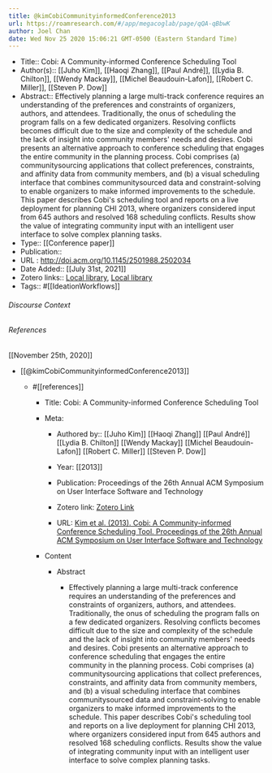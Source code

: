 ```yaml
---
title: @kimCobiCommunityinformedConference2013
url: https://roamresearch.com/#/app/megacoglab/page/qQA-qBbwK
author: Joel Chan
date: Wed Nov 25 2020 15:06:21 GMT-0500 (Eastern Standard Time)
---
```


- Title:: Cobi: A Community-informed Conference Scheduling Tool
- Author(s):: [[Juho Kim]], [[Haoqi Zhang]], [[Paul André]], [[Lydia B. Chilton]], [[Wendy Mackay]], [[Michel Beaudouin-Lafon]], [[Robert C. Miller]], [[Steven P. Dow]]
- Abstract:: Effectively planning a large multi-track conference requires an understanding of the preferences and constraints of organizers, authors, and attendees. Traditionally, the onus of scheduling the program falls on a few dedicated organizers. Resolving conflicts becomes difficult due to the size and complexity of the schedule and the lack of insight into community members' needs and desires. Cobi presents an alternative approach to conference scheduling that engages the entire community in the planning process. Cobi comprises (a) communitysourcing applications that collect preferences, constraints, and affinity data from community members, and (b) a visual scheduling interface that combines communitysourced data and constraint-solving to enable organizers to make informed improvements to the schedule. This paper describes Cobi's scheduling tool and reports on a live deployment for planning CHI 2013, where organizers considered input from 645 authors and resolved 168 scheduling conflicts. Results show the value of integrating community input with an intelligent user interface to solve complex planning tasks.
- Type:: [[Conference paper]]
- Publication::
- URL : http://doi.acm.org/10.1145/2501988.2502034
- Date Added:: [[July 31st, 2021]]
- Zotero links:: [Local library](zotero://select/groups/2451508/items/24SU9FP7), [Local library](https://www.zotero.org/groups/2451508/items/24SU9FP7)
- Tags:: #[[IdeationWorkflows]]

###### Discourse Context



###### References

[[November 25th, 2020]]

- [[@kimCobiCommunityinformedConference2013]]

    - #[[references]]

        - Title: Cobi: A Community-informed Conference Scheduling Tool

        - Meta:

            - Authored by:: [[Juho Kim]] [[Haoqi Zhang]] [[Paul André]] [[Lydia B. Chilton]] [[Wendy Mackay]] [[Michel Beaudouin-Lafon]] [[Robert C. Miller]] [[Steven P. Dow]]

            - Year: [[2013]]

            - Publication: Proceedings of the 26th Annual ACM Symposium on User Interface Software and Technology

            - Zotero link: [Zotero Link](zotero://select/items/1_UCFV3K6C)

            - URL: [Kim et al. (2013). Cobi: A Community-informed Conference Scheduling Tool. Proceedings of the 26th Annual ACM Symposium on User Interface Software and Technology](http://doi.acm.org/10.1145/2501988.2502034)

        - Content

            - Abstract

                - Effectively planning a large multi-track conference requires an understanding of the preferences and constraints of organizers, authors, and attendees. Traditionally, the onus of scheduling the program falls on a few dedicated organizers. Resolving conflicts becomes difficult due to the size and complexity of the schedule and the lack of insight into community members' needs and desires. Cobi presents an alternative approach to conference scheduling that engages the entire community in the planning process. Cobi comprises (a) communitysourcing applications that collect preferences, constraints, and affinity data from community members, and (b) a visual scheduling interface that combines communitysourced data and constraint-solving to enable organizers to make informed improvements to the schedule. This paper describes Cobi's scheduling tool and reports on a live deployment for planning CHI 2013, where organizers considered input from 645 authors and resolved 168 scheduling conflicts. Results show the value of integrating community input with an intelligent user interface to solve complex planning tasks.
